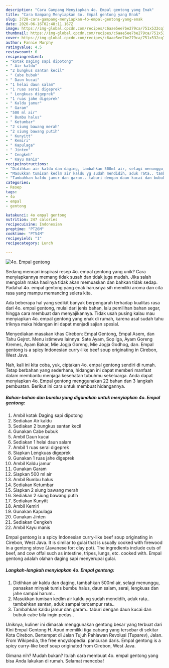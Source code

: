 ```yaml
---
description: "Cara Gampang Menyiapkan 4o. Empal gentong yang Enak"
title: "Cara Gampang Menyiapkan 4o. Empal gentong yang Enak"
slug: 3728-cara-gampang-menyiapkan-4o-empal-gentong-yang-enak
date: 2020-06-16T02:48:11.167Z
image: https://img-global.cpcdn.com/recipes/c6aae5ee7be279ca/751x532cq70/4o-empal-gentong-foto-resep-utama.jpg
thumbnail: https://img-global.cpcdn.com/recipes/c6aae5ee7be279ca/751x532cq70/4o-empal-gentong-foto-resep-utama.jpg
cover: https://img-global.cpcdn.com/recipes/c6aae5ee7be279ca/751x532cq70/4o-empal-gentong-foto-resep-utama.jpg
author: Fannie Murphy
ratingvalue: 4.5
reviewcount: 6
recipeingredient:
- "kotak Daging sapi dipotong"
- " Air kaldu"
- "2 bungkus santan kecil"
- " Cabe bubuk"
- " Daun kucai"
- "1 helai daun salam"
- "1 ruas serai digeprek"
- " Lengkuas digeprek"
- "1 ruas jahe digeprek"
- " Kaldu jamur"
- " Garam"
- "500 ml air"
- " Bumbu halus"
- " Ketumbar"
- "2 siung bawang merah"
- "2 siung bawang putih"
- " Kunyitt"
- " Kemiri"
- " Kapulaga"
- " Jinten"
- " Cengkeh"
- " Kayu manis"
recipeinstructions:
- "Didihkan air kaldu dan daging, tambahkan 500ml air, selagi menunggu, panaskan minyak tumis bumbu halus, daun salam, serai, lengkuas dan jahe sampai harum.."
- "Masukkan tumisan kedlm air kaldu yg sudah mendidih, aduk rata.. tambahkan santan, aduk sampai tercampur rata.."
- "Tambahkan kaldu jamur dan garam.. taburi dengan daun kucai dan bubuk cabe bila ingin pedas.."
categories:
- Resep
tags:
- 4o
- empal
- gentong

katakunci: 4o empal gentong 
nutrition: 247 calories
recipecuisine: Indonesian
preptime: "PT26M"
cooktime: "PT54M"
recipeyield: "1"
recipecategory: Lunch

---
```



![4o. Empal gentong](https://img-global.cpcdn.com/recipes/c6aae5ee7be279ca/751x532cq70/4o-empal-gentong-foto-resep-utama.jpg)

Sedang mencari inspirasi resep 4o. empal gentong yang unik? Cara menyiapkannya memang tidak susah dan tidak juga mudah. Jika salah mengolah maka hasilnya tidak akan memuaskan dan bahkan tidak sedap. Padahal 4o. empal gentong yang enak harusnya sih memiliki aroma dan cita rasa yang mampu memancing selera kita.

Ada beberapa hal yang sedikit banyak berpengaruh terhadap kualitas rasa dari 4o. empal gentong, mulai dari jenis bahan, lalu pemilihan bahan segar, hingga cara membuat dan menyajikannya. Tidak usah pusing kalau mau menyiapkan 4o. empal gentong yang enak di rumah, karena asal sudah tahu triknya maka hidangan ini dapat menjadi sajian spesial.

Menyediakan masakan khas Cirebon: Empal Gentong, Empal Asem, dan Tahu Gejrot. Menu istimewa lainnya: Sate Ayam, Sop Iga, Ayam Goreng Kremes, Ayam Bakar, Mie Jogja Goreng, Mie Jogja Godhog, dan. Empal gentong is a spicy Indonesian curry-like beef soup originating in Cirebon, West Java.


Nah, kali ini kita coba, yuk, ciptakan 4o. empal gentong sendiri di rumah. Tetap berbahan yang sederhana, hidangan ini dapat memberi manfaat dalam membantu menjaga kesehatan tubuhmu sekeluarga. Anda dapat menyiapkan 4o. Empal gentong menggunakan 22 bahan dan 3 langkah pembuatan. Berikut ini cara untuk membuat hidangannya.

<!--inarticleads1-->

##### Bahan-bahan dan bumbu yang digunakan untuk menyiapkan 4o. Empal gentong:

1. Ambil kotak Daging sapi dipotong
1. Sediakan  Air kaldu
1. Sediakan 2 bungkus santan kecil
1. Gunakan  Cabe bubuk
1. Ambil  Daun kucai
1. Sediakan 1 helai daun salam
1. Ambil 1 ruas serai digeprek
1. Siapkan  Lengkuas digeprek
1. Gunakan 1 ruas jahe digeprek
1. Ambil  Kaldu jamur
1. Gunakan  Garam
1. Siapkan 500 ml air
1. Ambil  Bumbu halus
1. Sediakan  Ketumbar
1. Siapkan 2 siung bawang merah
1. Sediakan 2 siung bawang putih
1. Sediakan  Kunyitt
1. Ambil  Kemiri
1. Gunakan  Kapulaga
1. Gunakan  Jinten
1. Sediakan  Cengkeh
1. Ambil  Kayu manis


Empal gentong is a spicy Indonesian curry-like beef soup originating in Cirebon, West Java. It is similar to gulai that is usually cooked with firewood in a gentong stove (Javanese for: clay pot). The ingredients include cuts of beef, and cow offal such as intestine, tripes, lungs, etc. cooked with. Empal gentong adalah olahan daging sapi menyerupai gulai. 

<!--inarticleads2-->

##### Langkah-langkah menyiapkan 4o. Empal gentong:

1. Didihkan air kaldu dan daging, tambahkan 500ml air, selagi menunggu, panaskan minyak tumis bumbu halus, daun salam, serai, lengkuas dan jahe sampai harum..
1. Masukkan tumisan kedlm air kaldu yg sudah mendidih, aduk rata.. tambahkan santan, aduk sampai tercampur rata..
1. Tambahkan kaldu jamur dan garam.. taburi dengan daun kucai dan bubuk cabe bila ingin pedas..


Uniknya, kuliner ini dimasak menggunakan gentong besar yang terbuat dari Kini Empal Gentong H. Apud memiliki tiga cabang yang tersebar di sekitar Kota Cirebon. Bertempat di Jalan Tujuh Pahlawan Revolusi (Tuparev), Jalan. From Wikipedia, the free encyclopedia. pancuran daris. Empal gentong is a spicy curry-like beef soup originated from Cirebon, West Java. 

Gimana nih? Mudah bukan? Itulah cara membuat 4o. empal gentong yang bisa Anda lakukan di rumah. Selamat mencoba!
